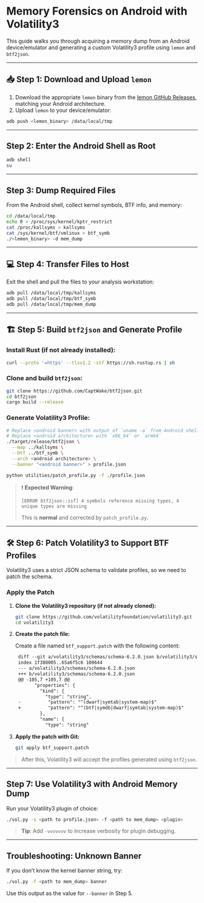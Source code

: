 # Memory Forensics on Android with Volatility3

This guide walks you through acquiring a memory dump from an Android device/emulator and generating a custom Volatility3 profile using `lemon` and `btf2json`.

---

## 📥 Step 1: Download and Upload `lemon`

1. Download the appropriate `lemon` binary from the [lemon GitHub Releases](https://github.com/eurecom-s3/lemon/releases/tag/v1.2), matching your Android architecture.
2. Upload `lemon` to your device/emulator:

```bash
adb push <lemon_binary> /data/local/tmp
```

---

## Step 2: Enter the Android Shell as Root

```bash
adb shell
su
```

---

## Step 3: Dump Required Files

From the Android shell, collect kernel symbols, BTF info, and memory:

```bash
cd /data/local/tmp
echo 0 > /proc/sys/kernel/kptr_restrict
cat /proc/kallsyms > kallsyms
cat /sys/kernel/btf/vmlinux > btf_symb
./<lemon_binary> -d mem_dump
```

---

## 💻 Step 4: Transfer Files to Host

Exit the shell and pull the files to your analysis workstation:

```bash
adb pull /data/local/tmp/kallsyms
adb pull /data/local/tmp/btf_symb
adb pull /data/local/tmp/mem_dump
```

---

## 🏗️ Step 5: Build `btf2json` and Generate Profile

### Install Rust (if not already installed):

```bash
curl --proto '=https' --tlsv1.2 -sSf https://sh.rustup.rs | sh
```

### Clone and build `btf2json`:

```bash
git clone https://github.com/CaptWake/btf2json.git
cd btf2json
cargo build --release
```

### Generate Volatility3 Profile:

```bash
# Replace <android banner> with output of `uname -a` from Android shell
# Replace <android architecture> with `x86_64` or `arm64`
./target/release/btf2json \
  --map ../kallsyms \
  --btf ../btf_symb \
  --arch <android architecture> \
  --banner "<android banner>" > profile.json

python utilities/patch_profile.py -f ./profile.json
```

> ❗ **Expected Warning**:
>
> ```
> [ERROR btf2json::isf] 4 symbols reference missing types, 4 unique types are missing
> ```
>
> This is **normal** and corrected by `patch_profile.py`.

---

## 🛠️ Step 6: Patch Volatility3 to Support BTF Profiles

Volatility3 uses a strict JSON schema to validate profiles, so we need to patch the schema.

### Apply the Patch

1. **Clone the Volatility3 repository (if not already cloned):**

   ```bash
   git clone https://github.com/volatilityfoundation/volatility3.git
   cd volatility3
   ```

2. **Create the patch file:**

   Create a file named `btf_support.patch` with the following content:

   ```patch
    diff --git a/volatility3/schemas/schema-6.2.0.json b/volatility3/schemas/schema-6.2.0.json
    index 1f388005..65a6f5c6 100644
    --- a/volatility3/schemas/schema-6.2.0.json
    +++ b/volatility3/schemas/schema-6.2.0.json
    @@ -105,7 +105,7 @@
          "properties": {
            "kind": {
              "type": "string",
    -          "pattern": "^(dwarf|symtab|system-map)$"
    +          "pattern": "^(btf|symdb|dwarf|symtab|system-map)$"
            },
            "name": {
              "type": "string"
   ```

3. **Apply the patch with Git:**

   ```bash
   git apply btf_support.patch
   ```

> After this, Volatility3 will accept the profiles generated using `btf2json`.


---

## Step 7: Use Volatility3 with Android Memory Dump

Run your Volatility3 plugin of choice:

```bash
./vol.py -s <path to profile.json> -f <path to mem_dump> <plugin>
```

>  **Tip**: Add `-vvvvvvv` to increase verbosity for plugin debugging.

---

## Troubleshooting: Unknown Banner

If you don’t know the kernel banner string, try:

```bash
./vol.py -f <path to mem_dump> banner
```

Use this output as the value for `--banner` in Step 5.


